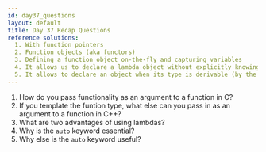 ```yaml
---
id: day37_questions
layout: default
title: Day 37 Recap Questions
reference solutions:
  1. With function pointers
  2. Function objects (aka functors)
  3. Defining a function object on-the-fly and capturing variables
  4. It allows us to declare a lambda object without explicitly knowing its assigned type
  5. It allows to declare an object when its type is derivable (by the compiler), without explictly spelling it out
---
```


1. How do you pass functionality as an argument to a function in C?
2. If you template the funtion type, what else can you pass in as an argument to a function in C++?
3. What are two advantages of using lambdas?
4. Why is the `auto` keyword essential?
5. Why else is the `auto` keyword useful?
